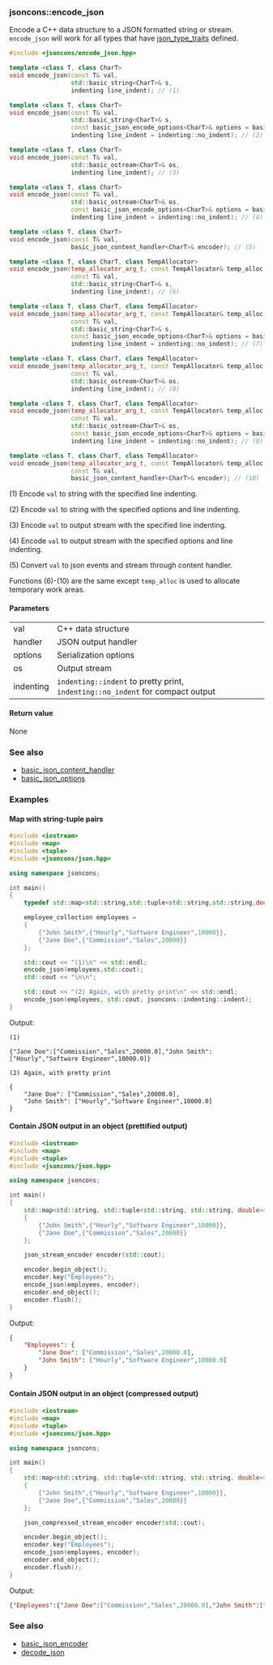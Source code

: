 ### jsoncons::encode_json

Encode a C++ data structure to a JSON formatted string or stream. `encode_json` will work for all types that
have [json_type_traits](https://github.com/danielaparker/jsoncons/blob/master/doc/ref/json_type_traits.md) defined.

```c++
#include <jsoncons/encode_json.hpp>

template <class T, class CharT>
void encode_json(const T& val, 
                 std::basic_string<CharT>& s, 
                 indenting line_indent); // (1)

template <class T, class CharT>
void encode_json(const T& val,
                 std::basic_string<CharT>& s, 
                 const basic_json_encode_options<CharT>& options = basic_json_encode_options<CharT>(), 
                 indenting line_indent = indenting::no_indent); // (2)

template <class T, class CharT>
void encode_json(const T& val, 
                 std::basic_ostream<CharT>& os, 
                 indenting line_indent); // (3)

template <class T, class CharT>
void encode_json(const T& val,
                 std::basic_ostream<CharT>& os, 
                 const basic_json_encode_options<CharT>& options = basic_json_encode_options<CharT>(), 
                 indenting line_indent = indenting::no_indent); // (4)

template <class T, class CharT>
void encode_json(const T& val, 
                 basic_json_content_handler<CharT>& encoder); // (5)

template <class T, class CharT, class TempAllocator>
void encode_json(temp_allocator_arg_t, const TempAllocator& temp_alloc,
                 const T& val, 
                 std::basic_string<CharT>& s, 
                 indenting line_indent); // (6)

template <class T, class CharT, class TempAllocator>
void encode_json(temp_allocator_arg_t, const TempAllocator& temp_alloc,
                 const T& val,
                 std::basic_string<CharT>& s, 
                 const basic_json_encode_options<CharT>& options = basic_json_encode_options<CharT>(), 
                 indenting line_indent = indenting::no_indent); // (7)

template <class T, class CharT, class TempAllocator>
void encode_json(temp_allocator_arg_t, const TempAllocator& temp_alloc,
                 const T& val, 
                 std::basic_ostream<CharT>& os, 
                 indenting line_indent); // (8)

template <class T, class CharT, class TempAllocator>
void encode_json(temp_allocator_arg_t, const TempAllocator& temp_alloc,
                 const T& val,
                 std::basic_ostream<CharT>& os, 
                 const basic_json_encode_options<CharT>& options = basic_json_encode_options<CharT>(), 
                 indenting line_indent = indenting::no_indent); // (9)

template <class T, class CharT, class TempAllocator>
void encode_json(temp_allocator_arg_t, const TempAllocator& temp_alloc,
                 const T& val, 
                 basic_json_content_handler<CharT>& encoder); // (10)
```

(1) Encode `val` to string with the specified line indenting.

(2) Encode `val` to string with the specified options and line indenting.

(3) Encode `val` to output stream with the specified line indenting.

(4) Encode `val` to output stream with the specified options and line indenting.

(5) Convert `val` to json events and stream through content handler.

Functions (6)-(10) are the same except `temp_alloc` is used to allocate temporary work areas.

#### Parameters

<table>
  <tr>
    <td>val</td>
    <td>C++ data structure</td> 
  </tr>
  <tr>
    <td>handler</td>
    <td>JSON output handler</td> 
  </tr>
  <tr>
    <td>options</td>
    <td>Serialization options</td> 
  </tr>
  <tr>
    <td>os</td>
    <td>Output stream</td> 
  </tr>
  <tr>
    <td>indenting</td>
    <td><code>indenting::indent</code> to pretty print, <code>indenting::no_indent</code> for compact output</td> 
  </tr>
</table>

#### Return value

None 

### See also

- [basic_json_content_handler](basic_json_content_handler.md)
- [basic_json_options](basic_json_options.md)
    
### Examples

#### Map with string-tuple pairs

```c++
#include <iostream>
#include <map>
#include <tuple>
#include <jsoncons/json.hpp>

using namespace jsoncons;

int main()
{
    typedef std::map<std::string,std::tuple<std::string,std::string,double>> employee_collection;

    employee_collection employees = 
    { 
        {"John Smith",{"Hourly","Software Engineer",10000}},
        {"Jane Doe",{"Commission","Sales",20000}}
    };

    std::cout << "(1)\n" << std::endl; 
    encode_json(employees,std::cout);
    std::cout << "\n\n";

    std::cout << "(2) Again, with pretty print\n" << std::endl; 
    encode_json(employees, std::cout, jsoncons::indenting::indent);
}
```
Output:
```
(1)

{"Jane Doe":["Commission","Sales",20000.0],"John Smith":["Hourly","Software Engineer",10000.0]}

(2) Again, with pretty print

{
    "Jane Doe": ["Commission","Sales",20000.0],
    "John Smith": ["Hourly","Software Engineer",10000.0]
}
```
    
#### Contain JSON output in an object (prettified output)

```c++
#include <iostream>
#include <map>
#include <tuple>
#include <jsoncons/json.hpp>

using namespace jsoncons;

int main()
{
    std::map<std::string, std::tuple<std::string, std::string, double>> employees =
    {
        {"John Smith",{"Hourly","Software Engineer",10000}},
        {"Jane Doe",{"Commission","Sales",20000}}
    };

    json_stream_encoder encoder(std::cout);

    encoder.begin_object();
    encoder.key("Employees");
    encode_json(employees, encoder);
    encoder.end_object();
    encoder.flush();
}
```
Output:
```json
{
    "Employees": {
        "Jane Doe": ["Commission","Sales",20000.0],
        "John Smith": ["Hourly","Software Engineer",10000.0]
    }
}
```
    
#### Contain JSON output in an object (compressed output)

```c++
#include <iostream>
#include <map>
#include <tuple>
#include <jsoncons/json.hpp>

using namespace jsoncons;

int main()
{
    std::map<std::string, std::tuple<std::string, std::string, double>> employees =
    {
        {"John Smith",{"Hourly","Software Engineer",10000}},
        {"Jane Doe",{"Commission","Sales",20000}}
    };

    json_compressed_stream_encoder encoder(std::cout);

    encoder.begin_object();
    encoder.key("Employees");
    encode_json(employees, encoder);
    encoder.end_object();
    encoder.flush();
}
```
Output:
```json
{"Employees":{"Jane Doe":["Commission","Sales",20000.0],"John Smith":["Hourly","Software Engineer",10000.0]}}
```

### See also

- [basic_json_encoder](basic_json_encoder.md)  
- [decode_json](decode_json.md)


